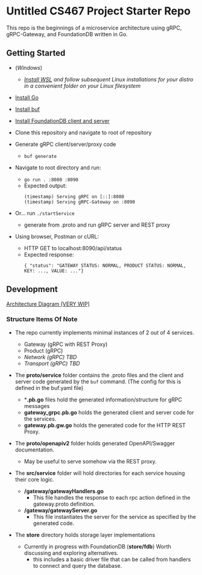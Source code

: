 # Untitled CS467 Project Starter Repo

This repo is the beginnings of a microservice architecture using gRPC, gRPC-Gateway, and FoundationDB written in Go. 

## Getting Started
- (*Windows*)
    - *[Install WSL](https://docs.microsoft.com/en-us/windows/wsl/install-win10) and follow subsequent Linux installations for your distro in a convenient folder on your Linux filesystem*

- [Install Go](https://golang.org/doc/install)

- [Install buf](https://docs.buf.build/installation/) 

- [Install FoundationDB client and server](https://apple.github.io/foundationdb/downloads.html)

- Clone this repository and navigate to root of repository

- Generate gRPC client/server/proxy code 
    - `buf generate`

- Navigate to root directory and run:
    - `go run . :8080 :8090`
    - Expected output: 
        ```
        (timestamp) Serving gRPC on [::]:8080
        (timestamp) Serving gRPC-Gateway on :8090
        ```

- Or... run `./startService`
    - generate from .proto and run gRPC server and REST proxy

- Using browser, Postman or cURL:
    - HTTP GET to localhost:8090/api/status
    - Expected response:
        ```
        { "status": "GATEWAY STATUS: NORMAL, PRODUCT STATUS: NORMAL, KEY: ..., VALUE: ..."}
        ```

## Development

[Architecture Diagram (VERY WIP)](https://lucid.app/lucidchart/invitations/accept/inv_0a8665be-2794-4854-8e4a-c162c88fc41e?viewport_loc=-291%2C-20%2C2718%2C1354%2C0_0)

### Structure Items Of Note
- The repo currently implements minimal instances of 2 out of 4 services.
    - Gateway (gRPC with REST Proxy)
    - Product (gRPC)
    - *Network (gRPC) TBD* 
    - *Transport (gRPC) TBD*

- The **proto/service** folder contains the .proto files and the client and server code generated by the `buf` command. (The config for this is defined in the buf.yaml file)
    - ***.pb.go** files hold the generated information/structure for gRPC messages
    - **gateway_grpc.pb.go** holds the generated client and server code for the services.
    - **gateway.pb.gw.go** holds the generated code for the HTTP REST Proxy.

- The **proto/openapiv2** folder holds generated OpenAPI/Swagger documentation.
    - May be useful to serve somehow via the REST proxy.

- The **src/service** folder will hold directories for each service housing their core logic.
    - **/gateway/gatewayHandlers.go**
        - This file handles the response to each rpc action defined in the gateway.proto definition. 
    - **/gateway/gatewayServer.go**
        - This file instantiates the server for the service as specified by the generated code. 

- The **store** directory holds storage layer implementations
    - Currently in progress with FoundationDB (**store/fdb**) Worth discussing and exploring alternatives.
        - this includes a basic driver file that can be called from handlers to connect and query the database.

    

